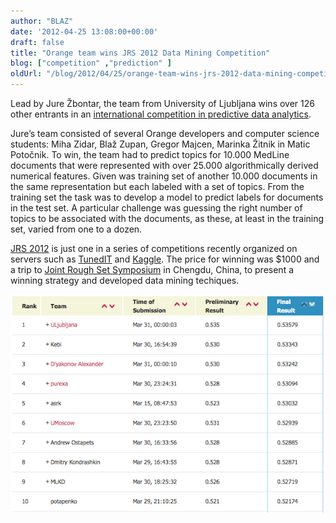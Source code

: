 ```yaml
---
author: "BLAZ"
date: '2012-04-25 13:08:00+00:00'
draft: false
title: "Orange team wins JRS 2012 Data Mining Competition"
blog: ["competition" ,"prediction" ]
oldUrl: "/blog/2012/04/25/orange-team-wins-jrs-2012-data-mining-competition/"
---
```


Lead by Jure Žbontar, the team from University of Ljubljana wins over 126 other entrants in an [international competition in predictive data analytics](http://tunedit.org/challenge/JRS12Contest?m=summary).

Jure’s team consisted of several Orange developers and computer science students: Miha Zidar, Blaž Zupan, Gregor Majcen, Marinka Žitnik in Matic Potočnik. To win, the team had to predict topics for 10.000 MedLine documents that were represented with over 25.000 algorithmically derived numerical features. Given was training set of another 10.000 documents in the same representation but each labeled with a set of topics. From the training set the task was to develop a model to predict labels for documents in the test set. A particular challenge was guessing the right number of topics to be associated with the documents, as these, at least in the training set, varied from one to a dozen.

[JRS 2012](http://tunedit.org/challenge/JRS12Contest) is just one in a series of competitions recently organized on servers such as [TunedIT](http://tunedit.org/) and [Kaggle](http://www.kaggle.com/). The price for winning was $1000 and a trip to [Joint Rough Set Symposium](http://sist.swjtu.edu.cn/JRS2012/) in Chengdu, China, to present a winning strategy and developed data mining techiques.

![](2012-jrs-leaderboard-final.png__600x415_q95_crop_upscale.png)

